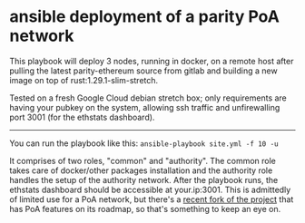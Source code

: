 ansible deployment of a parity PoA network
========

This playbook will deploy 3 nodes, running in docker, on a remote host after pulling the latest parity-ethereum source from gitlab and building a new image on top of rust:1.29.1-slim-stretch.

Tested on a fresh Google Cloud debian stretch box; only requirements are having your pubkey on the system, allowing ssh traffic and unfirewalling port 3001 (for the ethstats dashboard).

-------------
You can run the playbook like this:
`ansible-playbook site.yml -f 10 -u`

It comprises of two roles, "common" and "authority". The common role takes care of docker/other packages installation and the authority role handles the setup of the authority network. After the playbook runs, the ethstats dashboard should be accessible at your.ip:3001. This is admittedly of limited use for a PoA network, but there's a [recent fork of the project](https://github.com/eosclab/eth-netstats) that has PoA features on its roadmap, so that's something to keep an eye on.


